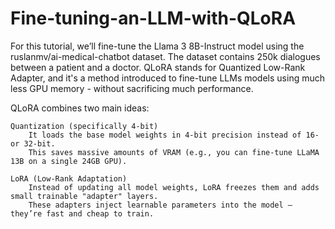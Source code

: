 # Fine-tuning-an-LLM-with-QLoRA

For this tutorial, we’ll fine-tune the Llama 3 8B-Instruct model using the ruslanmv/ai-medical-chatbot dataset. The dataset contains 250k dialogues between a patient and a doctor. QLoRA stands for Quantized Low-Rank Adapter, and it's a method introduced to fine-tune LLMs models using much less GPU memory - without sacrificing much performance.

QLoRA combines two main ideas:

    Quantization (specifically 4-bit)
        It loads the base model weights in 4-bit precision instead of 16- or 32-bit.
        This saves massive amounts of VRAM (e.g., you can fine-tune LLaMA 13B on a single 24GB GPU).

    LoRA (Low-Rank Adaptation)
        Instead of updating all model weights, LoRA freezes them and adds small trainable "adapter" layers.
        These adapters inject learnable parameters into the model — they’re fast and cheap to train.

